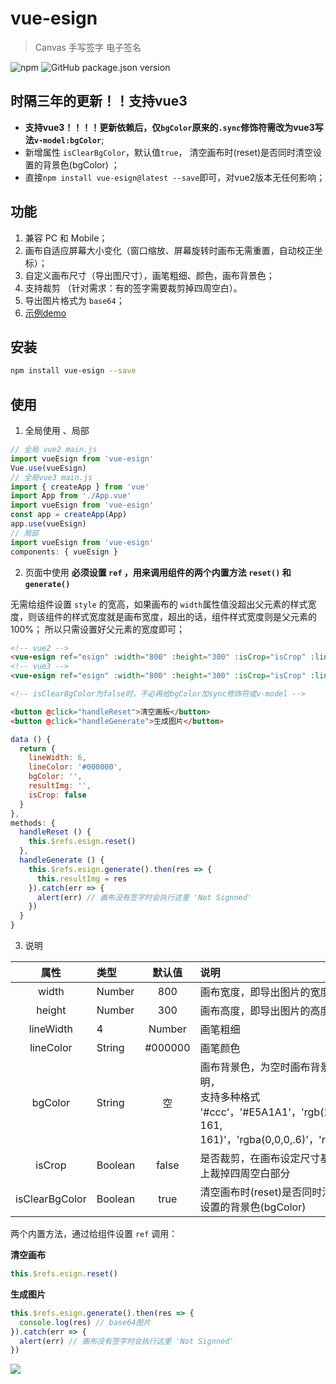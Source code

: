 # vue-esign

> Canvas 手写签字 电子签名

![npm](https://img.shields.io/npm/dm/vue-esign) ![GitHub package.json version](https://img.shields.io/github/package-json/v/jaimecheng/vue-esign)

## 时隔三年的更新！！支持vue3
- **支持vue3！！！！更新依赖后，仅`bgColor`原来的`.sync`修饰符需改为vue3写法`v-model:bgColor`**;
- 新增属性 `isClearBgColor`，默认值`true`， 清空画布时(reset)是否同时清空设置的背景色(bgColor) ；
- 直接`npm install vue-esign@latest --save`即可，对vue2版本无任何影响；
## 功能
1. 兼容 PC 和 Mobile；
2. 画布自适应屏幕大小变化（窗口缩放、屏幕旋转时画布无需重置，自动校正坐标）；
3. 自定义画布尺寸（导出图尺寸），画笔粗细、颜色，画布背景色；
4. 支持裁剪 （针对需求：有的签字需要裁剪掉四周空白）。
5. 导出图片格式为 `base64`；
6. [示例demo](https://jaimecheng.github.io/vue-esign/demo/)

## 安装

``` bash
npm install vue-esign --save
```

## 使用
1. 全局使用 、局部
```js
// 全局 vue2 main.js
import vueEsign from 'vue-esign'
Vue.use(vueEsign)
// 全局vue3 main.js
import { createApp } from 'vue'
import App from './App.vue'
import vueEsign from 'vue-esign'
const app = createApp(App)
app.use(vueEsign)
// 局部
import vueEsign from 'vue-esign'
components: { vueEsign }
```
2. 页面中使用
    **必须设置 `ref` ，用来调用组件的两个内置方法 `reset()` 和 `generate()`**

  无需给组件设置 `style` 的宽高，如果画布的 `width`属性值没超出父元素的样式宽度，则该组件的样式宽度就是画布宽度，超出的话，组件样式宽度则是父元素的100%；  所以只需设置好父元素的宽度即可；
```html
<!-- vue2 -->
<vue-esign ref="esign" :width="800" :height="300" :isCrop="isCrop" :lineWidth="lineWidth" :lineColor="lineColor" :bgColor.sync="bgColor" />
<!-- vue3 -->
<vue-esign ref="esign" :width="800" :height="300" :isCrop="isCrop" :lineWidth="lineWidth" :lineColor="lineColor" v-model:bgColor="bgColor" />

<!-- isClearBgColor为false时，不必再给bgColor加sync修饰符或v-model -->

<button @click="handleReset">清空画板</button> 
<button @click="handleGenerate">生成图片</button>
```
```js
data () {
  return {
    lineWidth: 6,
    lineColor: '#000000',
    bgColor: '',
    resultImg: '',
    isCrop: false
  }
},
methods: {
  handleReset () {
    this.$refs.esign.reset()
  },
  handleGenerate () {
    this.$refs.esign.generate().then(res => {
      this.resultImg = res
    }).catch(err => {
      alert(err) // 画布没有签字时会执行这里 'Not Signned'
    })
  }
}
```
3. 说明

| 属性 | 类型 | 默认值 | 说明 |
| :-: | :-- | :-: | :-- |
| width | Number | 800 | 画布宽度，即导出图片的宽度 |
| height | Number | 300 | 画布高度，即导出图片的高度 |
| lineWidth | 4 | Number | 画笔粗细 |
| lineColor | String | #000000 | 画笔颜色 |
| bgColor | String | 空 | 画布背景色，为空时画布背景透明，<br />支持多种格式 '#ccc'，'#E5A1A1'，'rgb(229, 161, 161)'，'rgba(0,0,0,.6)'，'red' |
| isCrop | Boolean | false | 是否裁剪，在画布设定尺寸基础上裁掉四周空白部分 |
| isClearBgColor | Boolean | true | 清空画布时(reset)是否同时清空设置的背景色(bgColor) |

两个内置方法，通过给组件设置 `ref` 调用：

**清空画布**
```js
this.$refs.esign.reset()
```
**生成图片**
```js
this.$refs.esign.generate().then(res => {
  console.log(res) // base64图片
}).catch(err => {
  alert(err) // 画布没有签字时会执行这里 'Not Signned'
})
```

![](./static/demo.gif)